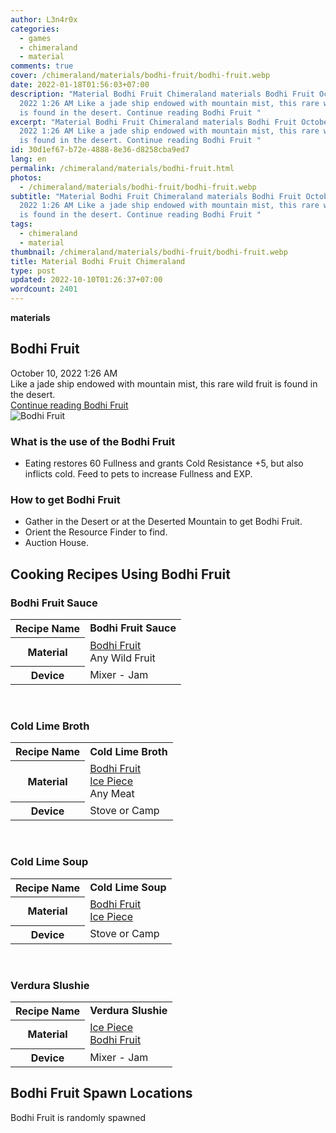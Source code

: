 ```yaml
---
author: L3n4r0x
categories:
  - games
  - chimeraland
  - material
comments: true
cover: /chimeraland/materials/bodhi-fruit/bodhi-fruit.webp
date: 2022-01-18T01:56:03+07:00
description: "Material Bodhi Fruit Chimeraland materials Bodhi Fruit October 10,
  2022 1:26 AM Like a jade ship endowed with mountain mist, this rare wild fruit
  is found in the desert. Continue reading Bodhi Fruit "
excerpt: "Material Bodhi Fruit Chimeraland materials Bodhi Fruit October 10,
  2022 1:26 AM Like a jade ship endowed with mountain mist, this rare wild fruit
  is found in the desert. Continue reading Bodhi Fruit "
id: 30d1ef67-b72e-4888-8e36-d8258cba9ed7
lang: en
permalink: /chimeraland/materials/bodhi-fruit.html
photos:
  - /chimeraland/materials/bodhi-fruit/bodhi-fruit.webp
subtitle: "Material Bodhi Fruit Chimeraland materials Bodhi Fruit October 10,
  2022 1:26 AM Like a jade ship endowed with mountain mist, this rare wild fruit
  is found in the desert. Continue reading Bodhi Fruit "
tags:
  - chimeraland
  - material
thumbnail: /chimeraland/materials/bodhi-fruit/bodhi-fruit.webp
title: Material Bodhi Fruit Chimeraland
type: post
updated: 2022-10-10T01:26:37+07:00
wordcount: 2401
---
```


<link
  rel="stylesheet"
  href="https://rawcdn.githack.com/dimaslanjaka/Web-Manajemen/870a349/css/bootstrap-5-3-0-alpha3-wrapper.css"
/>
<section id="bootstrap-wrapper">
  <div data-bs-theme="dark">
    <div
      class="row g-0 border rounded overflow-hidden flex-md-row mb-4 shadow-sm position-relative bg-dark text-light"
    >
      <div class="col p-4 d-flex flex-column position-static">
        <strong class="d-inline-block mb-2 text-success">materials</strong>
        <h2 class="mb-0">Bodhi Fruit</h2>
        <div class="mb-1 text-muted">October 10, 2022 1:26 AM</div>
        <div class="mb-2 border p-1">
          Like a jade ship endowed with mountain mist, this rare wild fruit is
          found in the desert.
        </div>
        <a
          href="/chimeraland/materials/bodhi-fruit.html"
          class="stretched-link d-none text-primary"
          >Continue reading Bodhi Fruit</a
        >
      </div>
      <div class="col-auto d-none d-md-block d-lg-block">
        <img
          src="https://www.webmanajemen.com/chimeraland/materials/bodhi-fruit/bodhi-fruit.webp"
          alt="Bodhi Fruit"
        />
      </div>
    </div>
    <div class="row">
      <div class="col-lg-6 col-12 mb-2">
        <div class="card">
          <div class="card-body">
            <h3 class="card-title">What is the use of the Bodhi Fruit</h3>
            <div class="card-text">
              <ul>
                <li>
                  Eating restores 60 Fullness and grants Cold Resistance +5, but
                  also inflicts cold. Feed to pets to increase Fullness and EXP.
                </li>
              </ul>
            </div>
          </div>
        </div>
      </div>
      <div class="col-lg-6 col-12 mb-2">
        <div class="card">
          <div class="card-body">
            <h3 class="card-title">How to get Bodhi Fruit</h3>
            <div class="card-text">
              <ul>
                <li>
                  Gather in the Desert or at the Deserted Mountain to get Bodhi
                  Fruit.
                </li>
                <li>Orient the Resource Finder to find.</li>
                <li>Auction House.</li>
              </ul>
            </div>
          </div>
        </div>
      </div>
      <div class="col-12 mb-2">
        <h2 id="cookable">Cooking Recipes Using Bodhi Fruit</h2>
        <div id="recipe-bodhi-fruit-sauce">
          <h3 id="item-bodhi-fruit-sauce">Bodhi Fruit Sauce</h3>
          <div class="mb-2">
            <table class="table">
              <tr>
                <th>Recipe Name</th>
                <td><b>Bodhi Fruit Sauce</b></td>
              </tr>
              <tr>
                <th>Material</th>
                <td>
                  <a
                    class="text-decoration-none text-primary"
                    href="/chimeraland/materials/bodhi-fruit.html"
                    >Bodhi Fruit</a
                  ><br />Any Wild Fruit
                </td>
              </tr>
              <tr>
                <th>Device</th>
                <td>Mixer - Jam</td>
              </tr>
            </table>
          </div>
        </div>
        <br />
        <div id="recipe-cold-lime-broth">
          <h3 id="item-cold-lime-broth">Cold Lime Broth</h3>
          <div class="mb-2">
            <table class="table">
              <tr>
                <th>Recipe Name</th>
                <td><b>Cold Lime Broth</b></td>
              </tr>
              <tr>
                <th>Material</th>
                <td>
                  <a
                    class="text-decoration-none text-primary"
                    href="/chimeraland/materials/bodhi-fruit.html"
                    >Bodhi Fruit</a
                  ><br /><a
                    class="text-decoration-none text-primary"
                    href="/chimeraland/materials/ice-piece.html"
                    >Ice Piece</a
                  ><br />Any Meat
                </td>
              </tr>
              <tr>
                <th>Device</th>
                <td>Stove or Camp</td>
              </tr>
            </table>
          </div>
        </div>
        <br />
        <div id="recipe-cold-lime-soup">
          <h3 id="item-cold-lime-soup">Cold Lime Soup</h3>
          <div class="mb-2">
            <table class="table">
              <tr>
                <th>Recipe Name</th>
                <td><b>Cold Lime Soup</b></td>
              </tr>
              <tr>
                <th>Material</th>
                <td>
                  <a
                    class="text-decoration-none text-primary"
                    href="/chimeraland/materials/bodhi-fruit.html"
                    >Bodhi Fruit</a
                  ><br /><a
                    class="text-decoration-none text-primary"
                    href="/chimeraland/materials/ice-piece.html"
                    >Ice Piece</a
                  >
                </td>
              </tr>
              <tr>
                <th>Device</th>
                <td>Stove or Camp</td>
              </tr>
            </table>
          </div>
        </div>
        <br />
        <div id="recipe-verdura-slushie">
          <h3 id="item-verdura-slushie">Verdura Slushie</h3>
          <div class="mb-2">
            <table class="table">
              <tr>
                <th>Recipe Name</th>
                <td><b>Verdura Slushie</b></td>
              </tr>
              <tr>
                <th>Material</th>
                <td>
                  <a
                    class="text-decoration-none text-primary"
                    href="/chimeraland/materials/ice-piece.html"
                    >Ice Piece</a
                  ><br /><a
                    class="text-decoration-none text-primary"
                    href="/chimeraland/materials/bodhi-fruit.html"
                    >Bodhi Fruit</a
                  >
                </td>
              </tr>
              <tr>
                <th>Device</th>
                <td>Mixer - Jam</td>
              </tr>
            </table>
          </div>
        </div>
      </div>
      <div class="col-12 mb-2">
        <h2>Bodhi Fruit Spawn Locations</h2>
        <p>Bodhi Fruit is randomly spawned</p>
      </div>
    </div>
  </div>
</section>